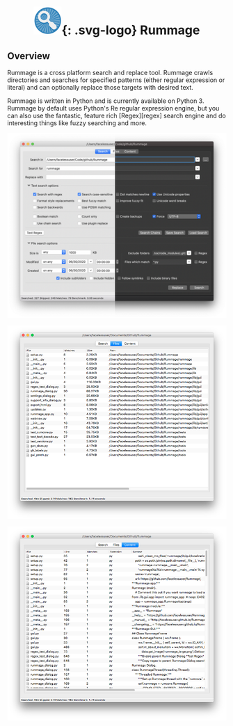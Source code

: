 # ![Rummage](images/rummage.svg){: .svg-logo} Rummage

## Overview

Rummage is a cross platform search and replace tool. Rummage crawls directories and searches for specified patterns
(either regular expression or literal) and can optionally replace those targets with desired text.

Rummage is written in Python and is currently available on Python 3. Rummage by default uses Python's Re regular
expression engine, but you can also use the fantastic, feature rich [Regex][regex] search engine and do interesting
things like fuzzy searching and more.

![Search Tab](images/preview.png)

![Files Tab](images/files_tab.png)

![Content Tab](images/content_tab.png)

<style>
h1 {text-align: center;}
.svg-logo {display: inline; padding: 0; margin: 0; height: 48px; width: 48px; vertical-align: bottom;}
</style>
